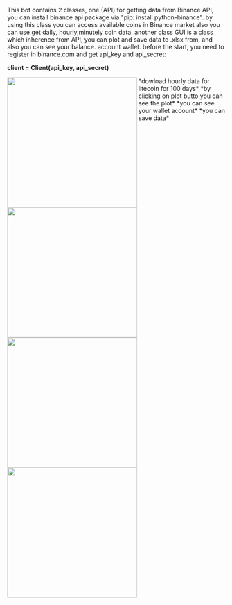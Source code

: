 This bot contains 2 classes, one (API) for getting data from Binance API, you can install binance api package via "pip: install python-binance".
by using this class you can access available coins in Binance market also you can use get daily, hourly,minutely coin data.
another class GUI is a class which inherence from API, you can plot and save data to .xlsx from, and also you can see your balance.
account wallet. 
before the start, you need to register in binance.com and get api_key and api_secret:

**client = Client(api_key, api_secret)**


<img src="https://user-images.githubusercontent.com/54494078/126708454-b060d01a-3d3f-45b6-af63-552eeb09eda4.PNG" width="300" height="300" align = 'left' >
*dowload hourly data for litecoin for 100 days*


<img src="https://user-images.githubusercontent.com/54494078/126708485-7ead0442-3d36-40ed-98d4-cc04bac56421.png" width="300" height="300"  align = 'left'>
*by clicking on plot butto you can see the plot*

<img src="https://user-images.githubusercontent.com/54494078/126708476-83869867-31a5-4ab2-b30e-e00c137ecfc0.PNG" width="300" height="300" align = 'left'>
*you can see your wallet account*

<img src="https://user-images.githubusercontent.com/54494078/126708489-c89e52b9-8dd8-4d3d-af7f-0b4291896f14.PNG" width="300" height="300" align = 'left'>
*you can save data*
